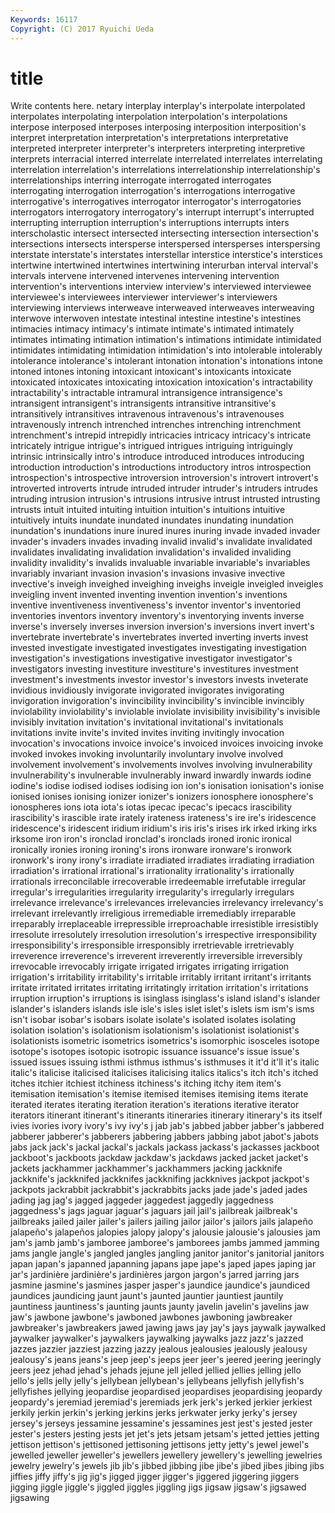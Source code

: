 ```yaml
---
Keywords: 16117 
Copyright: (C) 2017 Ryuichi Ueda
---
```


# title

Write contents here.
netary interplay interplay's interpolate interpolated interpolates
interpolating interpolation interpolation's interpolations interpose interposed interposes interposing interposition interposition's
interpret interpretation interpretation's interpretations interpretative interpreted interpreter interpreter's interpreters interpreting
interpretive interprets interracial interred interrelate interrelated interrelates interrelating interrelation interrelation's
interrelations interrelationship interrelationship's interrelationships interring interrogate interrogated interrogates interrogating interrogation
interrogation's interrogations interrogative interrogative's interrogatives interrogator interrogator's interrogatories interrogators interrogatory
interrogatory's interrupt interrupt's interrupted interrupting interruption interruption's interruptions interrupts inters
interscholastic intersect intersected intersecting intersection intersection's intersections intersects intersperse interspersed
intersperses interspersing interstate interstate's interstates interstellar interstice interstice's interstices intertwine
intertwined intertwines intertwining interurban interval interval's intervals intervene intervened intervenes
intervening intervention intervention's interventions interview interview's interviewed interviewee interviewee's interviewees
interviewer interviewer's interviewers interviewing interviews interweave interweaved interweaves interweaving interwove
interwoven intestate intestinal intestine intestine's intestines intimacies intimacy intimacy's intimate
intimate's intimated intimately intimates intimating intimation intimation's intimations intimidate intimidated
intimidates intimidating intimidation intimidation's into intolerable intolerably intolerance intolerance's intolerant
intonation intonation's intonations intone intoned intones intoning intoxicant intoxicant's intoxicants
intoxicate intoxicated intoxicates intoxicating intoxication intoxication's intractability intractability's intractable intramural
intransigence intransigence's intransigent intransigent's intransigents intransitive intransitive's intransitively intransitives intravenous
intravenous's intravenouses intravenously intrench intrenched intrenches intrenching intrenchment intrenchment's intrepid
intrepidly intricacies intricacy intricacy's intricate intricately intrigue intrigue's intrigued intrigues
intriguing intriguingly intrinsic intrinsically intro's introduce introduced introduces introducing introduction
introduction's introductions introductory intros introspection introspection's introspective introversion introversion's introvert
introvert's introverted introverts intrude intruded intruder intruder's intruders intrudes intruding
intrusion intrusion's intrusions intrusive intrust intrusted intrusting intrusts intuit intuited
intuiting intuition intuition's intuitions intuitive intuitively intuits inundate inundated inundates
inundating inundation inundation's inundations inure inured inures inuring invade invaded
invader invader's invaders invades invading invalid invalid's invalidate invalidated invalidates
invalidating invalidation invalidation's invalided invaliding invalidity invalidity's invalids invaluable invariable
invariable's invariables invariably invariant invasion invasion's invasions invasive invective invective's
inveigh inveighed inveighing inveighs inveigle inveigled inveigles inveigling invent invented
inventing invention invention's inventions inventive inventiveness inventiveness's inventor inventor's inventoried
inventories inventors inventory inventory's inventorying invents inverse inverse's inversely inverses
inversion inversion's inversions invert invert's invertebrate invertebrate's invertebrates inverted inverting
inverts invest invested investigate investigated investigates investigating investigation investigation's investigations
investigative investigator investigator's investigators investing investiture investiture's investitures investment investment's
investments investor investor's investors invests inveterate invidious invidiously invigorate invigorated
invigorates invigorating invigoration invigoration's invincibility invincibility's invincible invincibly inviolability inviolability's
inviolable inviolate invisibility invisibility's invisible invisibly invitation invitation's invitational invitational's
invitationals invitations invite invite's invited invites inviting invitingly invocation invocation's
invocations invoice invoice's invoiced invoices invoicing invoke invoked invokes invoking
involuntarily involuntary involve involved involvement involvement's involvements involves involving invulnerability
invulnerability's invulnerable invulnerably inward inwardly inwards iodine iodine's iodise iodised
iodises iodising ion ion's ionisation ionisation's ionise ionised ionises ionising
ionizer ionizer's ionizers ionosphere ionosphere's ionospheres ions iota iota's iotas
ipecac ipecac's ipecacs irascibility irascibility's irascible irate irately irateness irateness's
ire ire's iridescence iridescence's iridescent iridium iridium's iris iris's irises
irk irked irking irks irksome iron iron's ironclad ironclad's ironclads
ironed ironic ironical ironically ironies ironing ironing's irons ironware ironware's
ironwork ironwork's irony irony's irradiate irradiated irradiates irradiating irradiation irradiation's
irrational irrational's irrationality irrationality's irrationally irrationals irreconcilable irrecoverable irredeemable irrefutable
irregular irregular's irregularities irregularity irregularity's irregularly irregulars irrelevance irrelevance's irrelevances
irrelevancies irrelevancy irrelevancy's irrelevant irrelevantly irreligious irremediable irremediably irreparable irreparably
irreplaceable irrepressible irreproachable irresistible irresistibly irresolute irresolutely irresolution irresolution's irrespective
irresponsibility irresponsibility's irresponsible irresponsibly irretrievable irretrievably irreverence irreverence's irreverent irreverently
irreversible irreversibly irrevocable irrevocably irrigate irrigated irrigates irrigating irrigation irrigation's
irritability irritability's irritable irritably irritant irritant's irritants irritate irritated irritates
irritating irritatingly irritation irritation's irritations irruption irruption's irruptions is isinglass
isinglass's island island's islander islander's islanders islands isle isle's isles
islet islet's islets ism ism's isms isn't isobar isobar's isobars
isolate isolate's isolated isolates isolating isolation isolation's isolationism isolationism's isolationist
isolationist's isolationists isometric isometrics isometrics's isomorphic isosceles isotope isotope's isotopes
isotopic isotropic issuance issuance's issue issue's issued issues issuing isthmi
isthmus isthmus's isthmuses it it'd it'll it's italic italic's italicise
italicised italicises italicising italics italics's itch itch's itched itches itchier
itchiest itchiness itchiness's itching itchy item item's itemisation itemisation's itemise
itemised itemises itemising items iterate iterated iterates iterating iteration iteration's
iterations iterative iterator iterators itinerant itinerant's itinerants itineraries itinerary itinerary's
its itself ivies ivories ivory ivory's ivy ivy's j jab
jab's jabbed jabber jabber's jabbered jabberer jabberer's jabberers jabbering jabbers
jabbing jabot jabot's jabots jabs jack jack's jackal jackal's jackals
jackass jackass's jackasses jackboot jackboot's jackboots jackdaw jackdaw's jackdaws jacked
jacket jacket's jackets jackhammer jackhammer's jackhammers jacking jackknife jackknife's jackknifed
jackknifes jackknifing jackknives jackpot jackpot's jackpots jackrabbit jackrabbit's jackrabbits jacks
jade jade's jaded jades jading jag jag's jagged jaggeder jaggedest
jaggedly jaggedness jaggedness's jags jaguar jaguar's jaguars jail jail's jailbreak
jailbreak's jailbreaks jailed jailer jailer's jailers jailing jailor jailor's jailors
jails jalapeño jalapeño's jalapeños jalopies jalopy jalopy's jalousie jalousie's jalousies
jam jam's jamb jamb's jamboree jamboree's jamborees jambs jammed jamming
jams jangle jangle's jangled jangles jangling janitor janitor's janitorial janitors
japan japan's japanned japanning japans jape jape's japed japes japing
jar jar's jardinière jardinière's jardinières jargon jargon's jarred jarring jars
jasmine jasmine's jasmines jasper jasper's jaundice jaundice's jaundiced jaundices jaundicing
jaunt jaunt's jaunted jauntier jauntiest jauntily jauntiness jauntiness's jaunting jaunts
jaunty javelin javelin's javelins jaw jaw's jawbone jawbone's jawboned jawbones
jawboning jawbreaker jawbreaker's jawbreakers jawed jawing jaws jay jay's jays
jaywalk jaywalked jaywalker jaywalker's jaywalkers jaywalking jaywalks jazz jazz's jazzed
jazzes jazzier jazziest jazzing jazzy jealous jealousies jealously jealousy jealousy's
jeans jeans's jeep jeep's jeeps jeer jeer's jeered jeering jeeringly
jeers jeez jehad jehad's jehads jejune jell jelled jellied jellies
jelling jello jello's jells jelly jelly's jellybean jellybean's jellybeans jellyfish
jellyfish's jellyfishes jellying jeopardise jeopardised jeopardises jeopardising jeopardy jeopardy's jeremiad
jeremiad's jeremiads jerk jerk's jerked jerkier jerkiest jerkily jerkin jerkin's
jerking jerkins jerks jerkwater jerky jerky's jersey jersey's jerseys jessamine
jessamine's jessamines jest jest's jested jester jester's jesters jesting jests
jet jet's jets jetsam jetsam's jetted jetties jetting jettison jettison's
jettisoned jettisoning jettisons jetty jetty's jewel jewel's jewelled jeweller jeweller's
jewellers jewellery jewellery's jewelling jewelries jewelry jewelry's jewels jib jib's
jibbed jibbing jibe jibe's jibed jibes jibing jibs jiffies jiffy
jiffy's jig jig's jigged jigger jigger's jiggered jiggering jiggers jigging
jiggle jiggle's jiggled jiggles jiggling jigs jigsaw jigsaw's jigsawed jigsawing
